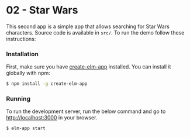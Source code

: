 # 02 - Star Wars

This second app is a simple app that allows searching for Star Wars characters.
Source code is available in `src/`. To run the demo follow these instructions:

### Installation

First, make sure you have
[create-elm-app](https://github.com/halfzebra/create-elm-app) installed. You can
install it globally with npm:

```sh
$ npm install -g create-elm-app
```

### Running

To run the development server, run the below command and go to
[http://localhost:3000](http://localhost:3000) in your browser.

```sh
$ elm-app start
```

